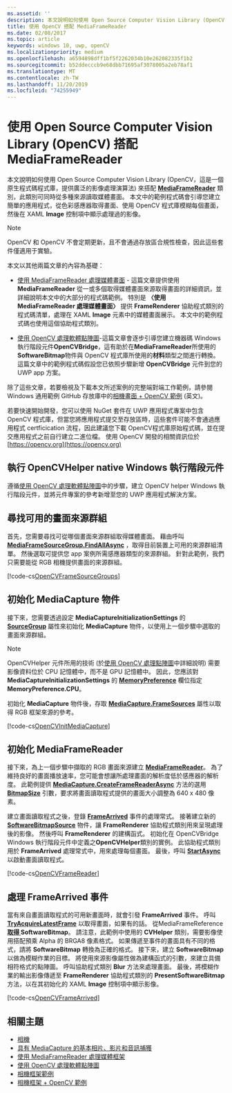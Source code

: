 ```yaml
---
ms.assetid: ''
description: 本文說明如何使用 Open Source Computer Vision Library (OpenCV) 搭配 MediaFrameReader 類別。
title: 使用 OpenCV 搭配 MediaFrameReader
ms.date: 02/08/2017
ms.topic: article
keywords: windows 10, uwp, openCV
ms.localizationpriority: medium
ms.openlocfilehash: a6594898dff1bf5f2262034b10e262082335f1b2
ms.sourcegitcommit: b52ddecccb9e68dbb71695af3078005a2eb78af1
ms.translationtype: MT
ms.contentlocale: zh-TW
ms.lasthandoff: 11/20/2019
ms.locfileid: "74255949"
---
```

# <a name="use-the-open-source-computer-vision-library-opencv-with-mediaframereader"></a>使用 Open Source Computer Vision Library (OpenCV) 搭配 MediaFrameReader

本文說明如何使用 Open Source Computer Vision Library (OpenCV，這是一個原生程式碼程式庫，提供廣泛的影像處理演算法) 來搭配 [**MediaFrameReader**](https://docs.microsoft.com/uwp/api/Windows.Media.Capture.Frames.MediaFrameReader) 類別，此類別可同時從多種來源讀取媒體畫面。 本文中的範例程式碼會引導您建立簡單的應用程式，從色彩感應器取得畫面、使用 OpenCV 程式庫模糊每個畫面，然後在 XAML **Image** 控制項中顯示處理過的影像。 

>[!NOTE]
>OpenCV 和 OpenCV 不會定期更新，且不會通過存放區合規性檢查，因此這些套件僅適用于實驗。

本文以其他兩篇文章的內容為基礎：

* [使用 MediaFrameReader 處理媒體畫面](process-media-frames-with-mediaframereader.md) - 這篇文章提供使用 **MediaFrameReader** 從一或多個取得媒體畫面來源取得畫面的詳細資訊，並詳細說明本文中的大部分的程式碼範例。 特別是 **〈使用 MediaFrameReader 處理媒體畫面〉** 提供 **FrameRenderer** 協助程式類別的程式碼清單，處理在 XAML **Image** 元素中的媒體畫面展示。 本文中的範例程式碼也使用這個協助程式類別。

* [使用 OpenCV 處理軟體點陣圖](process-software-bitmaps-with-opencv.md)-這篇文章會逐步引導您建立機器碼 Windows 執行階段元件**OpenCVBridge**，這有助於在**MediaFrameReader**所使用的**SoftwareBitmap**物件與 OpenCV 程式庫所使用的**材料**類型之間進行轉換。 這篇文章中的範例程式碼假設您已依照步驟新增 **OpenCVBridge** 元件到您的 UWP app 方案。

除了這些文章，若要檢視及下載本文所述案例的完整端對端工作範例，請參閱 Windows 通用範例 GitHub 存放庫中的[相機畫面 + OpenCV 範例](https://github.com/Microsoft/Windows-universal-samples/tree/master/Samples/CameraOpenCV) (英文)。

若要快速開始開發，您可以使用 NuGet 套件在 UWP 應用程式專案中包含 OpenCV 程式庫，但當您將應用程式提交至存放區時，這些套件可能不會通過應用程式 certficication 流程，因此建議您下載 OpenCV程式庫原始程式碼，並在提交應用程式之前自行建立二進位檔。 使用 OpenCV 開發的相關資訊位於 [https://opencv.org](https://opencv.org)


## <a name="implement-the-opencvhelper-native-windows-runtime-component"></a>執行 OpenCVHelper native Windows 執行階段元件
遵循[使用 OpenCV 處理軟體點陣圖](process-software-bitmaps-with-opencv.md)中的步驟，建立 OpenCV helper Windows 執行階段元件，並將元件專案的參考新增至您的 UWP 應用程式解決方案。

## <a name="find-available-frame-source-groups"></a>尋找可用的畫面來源群組
首先，您需要尋找可從哪個畫面來源群組取得媒體畫面。 藉由呼叫 **[MediaFrameSourceGroup.FindAllAsync](https://docs.microsoft.com/uwp/api/windows.media.capture.frames.mediaframesourcegroup.FindAllAsync)** ，取得目前裝置上可用的來源群組清單。 然後選取可提供您 app 案例所需感應器類型的來源群組。 針對此範例，我們只需要能從 RGB 相機提供畫面的來源群組。

[!code-cs[OpenCVFrameSourceGroups](./code/Frames_Win10/Frames_Win10/MainPage.OpenCV.xaml.cs#SnippetOpenCVFrameSourceGroups)]

## <a name="initialize-the-mediacapture-object"></a>初始化 MediaCapture 物件
接下來，您需要透過設定 **MediaCaptureInitializationSettings** 的 **[SourceGroup](https://docs.microsoft.com/uwp/api/windows.media.capture.mediacaptureinitializationsettings.SourceGroup)** 屬性來初始化 **MediaCapture** 物件，以使用上一個步驟中選取的畫面來源群組。

> [!NOTE] 
> OpenCVHelper 元件所用的技術 (於[使用 OpenCV 處理點陣圖](process-software-bitmaps-with-opencv.md)中詳細說明) 需要影像資料位於 CPU 記憶體中，而不是 GPU 記憶體中。 因此，您應該對 **MediaCaptureInitializationSettings** 的 **[MemoryPreference](https://docs.microsoft.com/uwp/api/windows.media.capture.mediacaptureinitializationsettings.MemoryPreference)** 欄位指定 **MemoryPreference.CPU**。

初始化 **MediaCapture** 物件後，存取 **[MediaCapture.FrameSources](https://docs.microsoft.com/uwp/api/windows.media.capture.mediacapture.FrameSources)** 屬性以取得 RGB 框架來源的參考。

[!code-cs[OpenCVInitMediaCapture](./code/Frames_Win10/Frames_Win10/MainPage.OpenCV.xaml.cs#SnippetOpenCVInitMediaCapture)]

## <a name="initialize-the-mediaframereader"></a>初始化 MediaFrameReader
接下來，為上一個步驟中擷取的 RGB 畫面來源建立 [**MediaFrameReader**](https://docs.microsoft.com/uwp/api/Windows.Media.Capture.Frames.MediaFrameReader)。 為了維持良好的畫面播放速率，您可能會想讓所處理畫面的解析度低於感應器的解析度。 此範例提供 **[MediaCapture.CreateFrameReaderAsync](https://docs.microsoft.com/uwp/api/windows.graphics.imaging.bitmapsize)** 方法的選用 **[BitmapSize](https://docs.microsoft.com/uwp/api/windows.media.capture.mediacapture.createframereaderasync)** 引數，要求將畫面讀取程式提供的畫面大小調整為 640 x 480 像素。

建立畫面讀取程式之後，登錄 **[FrameArrived](https://docs.microsoft.com/uwp/api/windows.media.capture.frames.mediaframereader.FrameArrived)** 事件的處理常式。 接著建立新的 **[SoftwareBitmapSource](https://docs.microsoft.com/uwp/api/windows.ui.xaml.media.imaging.softwarebitmapsource)** 物件，讓 **FrameRenderer** 協助程式類別用來呈現處理後的影像。 然後呼叫 **FrameRenderer** 的建構函式。 初始化在 OpenCVBridge Windows 執行階段元件中定義之**OpenCVHelper**類別的實例。 此協助程式類別用於 **FrameArrived** 處理常式中，用來處理每個畫面。 最後，呼叫 **[StartAsync](https://docs.microsoft.com/uwp/api/windows.media.capture.frames.mediaframereader.StartAsync)** 以啟動畫面讀取程式。

[!code-cs[OpenCVFrameReader](./code/Frames_Win10/Frames_Win10/MainPage.OpenCV.xaml.cs#SnippetOpenCVFrameReader)]


## <a name="handle-the-framearrived-event"></a>處理 FrameArrived 事件
當有來自畫面讀取程式的可用新畫面時，就會引發 **FrameArrived** 事件。 呼叫 **[TryAcquireLatestFrame](https://docs.microsoft.com/uwp/api/windows.media.capture.frames.mediaframereader.TryAcquireLatestFrame)** 以取得畫面，如果有的話。 從MediaFrameReference **[ 取得 ](https://docs.microsoft.com/uwp/api/windows.media.capture.frames.mediaframereference)SoftwareBitmap**。 請注意，此範例中使用的 **CVHelper** 類別，需要影像使用搭配預乘 Alpha 的 BRGA8 像素格式。 如果傳遞至事件的畫面具有不同的格式，請將 **SoftwareBitmap** 轉換為正確的格式。 接下來，建立 **SoftwareBitmap** 以做為模糊作業的目標。 將使用來源影像屬性做為建構函式的引數，來建立具備相符格式的點陣圖。 呼叫協助程式類別 **Blur** 方法來處理畫面。 最後，將模糊作業的輸出影像傳遞至 **FrameRenderer** 協助程式類別的 **PresentSoftwareBitmap** 方法，以在其初始化的 XAML **Image** 控制項中顯示影像。

[!code-cs[OpenCVFrameArrived](./code/Frames_Win10/Frames_Win10/MainPage.OpenCV.xaml.cs#SnippetOpenCVFrameArrived)]

## <a name="related-topics"></a>相關主題

* [相機](camera.md)
* [具有 MediaCapture 的基本相片、影片和音訊捕獲](basic-photo-video-and-audio-capture-with-MediaCapture.md)
* [使用 MediaFrameReader 處理媒體框架](process-media-frames-with-mediaframereader.md)
* [使用 OpenCV 處理軟體點陣圖](process-software-bitmaps-with-opencv.md)
* [相機框架範例](https://github.com/Microsoft/Windows-universal-samples/tree/master/Samples/CameraFrames)
* [相機框架 + OpenCV 範例](https://github.com/Microsoft/Windows-universal-samples/tree/master/Samples/CameraOpenCV)
 

 





